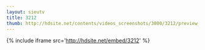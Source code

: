 ```yaml
---
layout: sieutv
title: 3212
thumb: http://hdsite.net/contents/videos_screenshots/3000/3212/preview_360p.mp4.jpg
---
```

{% include iframe src='http://hdsite.net/embed/3212' %}
 
